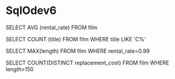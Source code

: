 # SqlOdev6

SELECT AVG (rental_rate) FROM film 


SELECT COUNT (title) FROM film  WHERE title LIKE 'C%'



SELECT  MAX(length) FROM film  WHERE rental_rate=0.99



SELECT  COUNT(DISTINCT replacement_cost) FROM film  WHERE length>150
